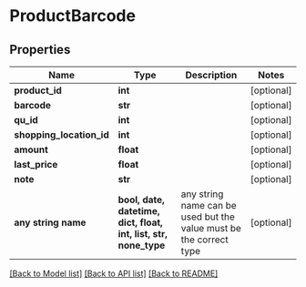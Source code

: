 # ProductBarcode


## Properties
Name | Type | Description | Notes
------------ | ------------- | ------------- | -------------
**product_id** | **int** |  | [optional] 
**barcode** | **str** |  | [optional] 
**qu_id** | **int** |  | [optional] 
**shopping_location_id** | **int** |  | [optional] 
**amount** | **float** |  | [optional] 
**last_price** | **float** |  | [optional] 
**note** | **str** |  | [optional] 
**any string name** | **bool, date, datetime, dict, float, int, list, str, none_type** | any string name can be used but the value must be the correct type | [optional]

[[Back to Model list]](../README.md#documentation-for-models) [[Back to API list]](../README.md#documentation-for-api-endpoints) [[Back to README]](../README.md)


